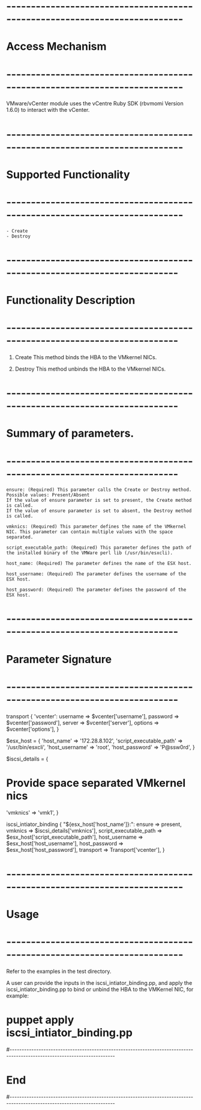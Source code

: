 # --------------------------------------------------------------------------
# Access Mechanism 
# --------------------------------------------------------------------------

VMware/vCenter module uses the vCentre Ruby SDK (rbvmomi Version 1.6.0) to interact with the vCenter.

# --------------------------------------------------------------------------
#  Supported Functionality
# --------------------------------------------------------------------------

	- Create
	- Destroy

# -------------------------------------------------------------------------
# Functionality Description
# -------------------------------------------------------------------------

  1. Create
     This method binds the HBA to the VMkernel NICs.
   
  2. Destroy
     This method unbinds the HBA to the VMkernel NICs.
  
# -------------------------------------------------------------------------
# Summary of parameters.
# -------------------------------------------------------------------------

    ensure: (Required) This parameter calls the Create or Destroy method.
    Possible values: Present/Absent
    If the value of ensure parameter is set to present, the Create method is called.
    If the value of ensure parameter is set to absent, the Destroy method is called.
	
	vmknics: (Required) This parameter defines the name of the VMkernel NIC. This parameter can contain multiple values with the space separated.
	
	script_executable_path: (Required) This parameter defines the path of the installed binary of the VMWare perl lib (/usr/bin/esxcli).

	host_name: (Required) The parameter defines the name of the ESX host.
	
	host_username: (Required) The parameter defines the username of the ESX host.
	
	host_password: (Required) The parameter defines the password of the ESX host.


# -------------------------------------------------------------------------
# Parameter Signature 
# -------------------------------------------------------------------------

transport { 'vcenter':
  username => $vcenter['username'],
  password => $vcenter['password'],
  server   => $vcenter['server'],
  options  => $vcenter['options'],
}


$esx_host = {
  'host_name'                 => '172.28.8.102',
  'script_executable_path'    => '/usr/bin/esxcli',
  'host_username'             => 'root',
  'host_password'             => 'P@ssw0rd',
}

$iscsi_details = {
  # Provide space separated VMkernel nics
  'vmknics'                     => 'vmk1',
}

iscsi_intiator_binding { "${esx_host['host_name']}:<vmhba>":
  ensure                    => present,
  vmknics                   => $iscsi_details['vmknics'],
  script_executable_path    => $esx_host['script_executable_path'],
  host_username             => $esx_host['host_username'],
  host_password             => $esx_host['host_password'],
  transport                 => Transport['vcenter'],
}

# --------------------------------------------------------------------------
# Usage
# --------------------------------------------------------------------------
   Refer to the examples in the test directory.
   
  A user can provide the inputs in the iscsi_intiator_binding.pp, and apply the iscsi_intiator_binding.pp to bind or unbind the HBA to the VMKernel NIC, for example: 
   # puppet apply iscsi_intiator_binding.pp

#-------------------------------------------------------------------------------------------------------------------------
# End
#-------------------------------------------------------------------------------------------------------------------------	